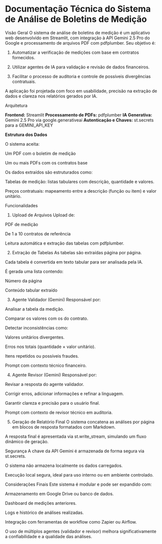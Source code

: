 # Documentação Técnica do Sistema de Análise de Boletins de Medição
Visão Geral
O sistema de análise de boletins de medição é um aplicativo web desenvolvido em Streamlit, com integração à API Gemini 2.5 Pro do Google e processamento de arquivos PDF com pdfplumber. Seu objetivo é:


1) Automatizar a verificação de medições com base em contratos fornecidos.

2) Utilizar agentes de IA para validação e revisão de dados financeiros.

3) Facilitar o processo de auditoria e controle de possíveis divergências contratuais.


A aplicação foi projetada com foco em usabilidade, precisão na extração de dados e clareza nos relatórios gerados por IA.

Arquitetura

**Frontend:** Streamlit
**Processamento de PDFs:** pdfplumber
**IA Generativa:** Gemini 2.5 Pro via google.generativeai
**Autenticação e Chaves:** st.secrets para a GEMINI_API_KEY

**Estrutura dos Dados**

O sistema aceita:

Um PDF com o boletim de medição

Um ou mais PDFs com os contratos base

Os dados extraídos são estruturados como:

Tabelas de medição: listas tabulares com descrição, quantidade e valores.

Preços contratuais: mapeamento entre a descrição (função ou item) e valor unitário.

Funcionalidades
1. Upload de Arquivos
Upload de:

PDF de medição

De 1 a 10 contratos de referência

Leitura automática e extração das tabelas com pdfplumber.

2. Extração de Tabelas
As tabelas são extraídas página por página.

Cada tabela é convertida em texto tabular para ser analisada pela IA.

É gerada uma lista contendo:

Número da página

Conteúdo tabular extraído

3. Agente Validador (Gemini)
Responsável por:

Analisar a tabela da medição.

Comparar os valores com os do contrato.

Detectar inconsistências como:

Valores unitários divergentes.

Erros nos totais (quantidade × valor unitário).

Itens repetidos ou possíveis fraudes.

Prompt com contexto técnico financeiro.

4. Agente Revisor (Gemini)
Responsável por:

Revisar a resposta do agente validador.

Corrigir erros, adicionar informações e refinar a linguagem.

Garantir clareza e precisão para o usuário final.

Prompt com contexto de revisor técnico em auditoria.

5. Geração de Relatório Final
O sistema concatena as análises por página em blocos de resposta formatados com Markdown.

A resposta final é apresentada via st.write_stream, simulando um fluxo dinâmico de geração.

Segurança
A chave da API Gemini é armazenada de forma segura via st.secrets.

O sistema não armazena localmente os dados carregados.

Execução local segura, ideal para uso interno ou em ambiente controlado.

Considerações Finais
Este sistema é modular e pode ser expandido com:

Armazenamento em Google Drive ou banco de dados.

Dashboard de medições anteriores.

Logs e histórico de análises realizadas.

Integração com ferramentas de workflow como Zapier ou Airflow.

O uso de múltiplos agentes (validador e revisor) melhora significativamente a confiabilidade e a qualidade das análises.
